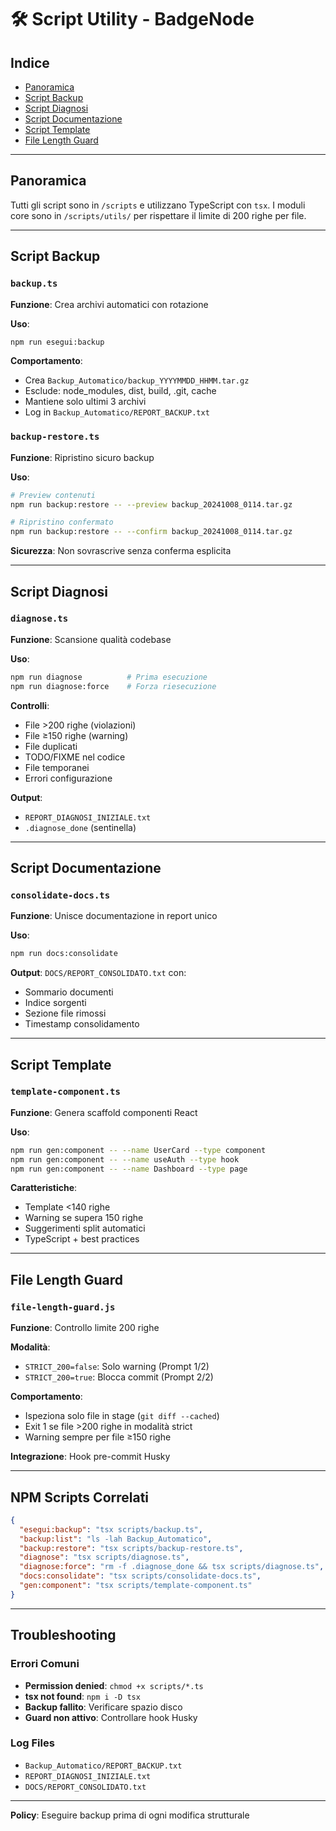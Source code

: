 # 🛠️ Script Utility - BadgeNode

## Indice

- [Panoramica](#panoramica)
- [Script Backup](#script-backup)
- [Script Diagnosi](#script-diagnosi)
- [Script Documentazione](#script-documentazione)
- [Script Template](#script-template)
- [File Length Guard](#file-length-guard)

---

## Panoramica

Tutti gli script sono in `/scripts` e utilizzano TypeScript con `tsx`. I moduli core sono in `/scripts/utils/` per rispettare il limite di 200 righe per file.

---

## Script Backup

### `backup.ts`

**Funzione**: Crea archivi automatici con rotazione

**Uso**:

```bash
npm run esegui:backup
```

**Comportamento**:

- Crea `Backup_Automatico/backup_YYYYMMDD_HHMM.tar.gz`
- Esclude: node_modules, dist, build, .git, cache
- Mantiene solo ultimi 3 archivi
- Log in `Backup_Automatico/REPORT_BACKUP.txt`

### `backup-restore.ts`

**Funzione**: Ripristino sicuro backup

**Uso**:

```bash
# Preview contenuti
npm run backup:restore -- --preview backup_20241008_0114.tar.gz

# Ripristino confermato
npm run backup:restore -- --confirm backup_20241008_0114.tar.gz
```

**Sicurezza**: Non sovrascrive senza conferma esplicita

---

## Script Diagnosi

### `diagnose.ts`

**Funzione**: Scansione qualità codebase

**Uso**:

```bash
npm run diagnose          # Prima esecuzione
npm run diagnose:force    # Forza riesecuzione
```

**Controlli**:

- File >200 righe (violazioni)
- File ≥150 righe (warning)
- File duplicati
- TODO/FIXME nel codice
- File temporanei
- Errori configurazione

**Output**:

- `REPORT_DIAGNOSI_INIZIALE.txt`
- `.diagnose_done` (sentinella)

---

## Script Documentazione

### `consolidate-docs.ts`

**Funzione**: Unisce documentazione in report unico

**Uso**:

```bash
npm run docs:consolidate
```

**Output**: `DOCS/REPORT_CONSOLIDATO.txt` con:

- Sommario documenti
- Indice sorgenti
- Sezione file rimossi
- Timestamp consolidamento

---

## Script Template

### `template-component.ts`

**Funzione**: Genera scaffold componenti React

**Uso**:

```bash
npm run gen:component -- --name UserCard --type component
npm run gen:component -- --name useAuth --type hook
npm run gen:component -- --name Dashboard --type page
```

**Caratteristiche**:

- Template <140 righe
- Warning se supera 150 righe
- Suggerimenti split automatici
- TypeScript + best practices

---

## File Length Guard

### `file-length-guard.js`

**Funzione**: Controllo limite 200 righe

**Modalità**:

- `STRICT_200=false`: Solo warning (Prompt 1/2)
- `STRICT_200=true`: Blocca commit (Prompt 2/2)

**Comportamento**:

- Ispeziona solo file in stage (`git diff --cached`)
- Exit 1 se file >200 righe in modalità strict
- Warning sempre per file ≥150 righe

**Integrazione**: Hook pre-commit Husky

---

## NPM Scripts Correlati

```json
{
  "esegui:backup": "tsx scripts/backup.ts",
  "backup:list": "ls -lah Backup_Automatico",
  "backup:restore": "tsx scripts/backup-restore.ts",
  "diagnose": "tsx scripts/diagnose.ts",
  "diagnose:force": "rm -f .diagnose_done && tsx scripts/diagnose.ts",
  "docs:consolidate": "tsx scripts/consolidate-docs.ts",
  "gen:component": "tsx scripts/template-component.ts"
}
```

---

## Troubleshooting

### Errori Comuni

- **Permission denied**: `chmod +x scripts/*.ts`
- **tsx not found**: `npm i -D tsx`
- **Backup fallito**: Verificare spazio disco
- **Guard non attivo**: Controllare hook Husky

### Log Files

- `Backup_Automatico/REPORT_BACKUP.txt`
- `REPORT_DIAGNOSI_INIZIALE.txt`
- `DOCS/REPORT_CONSOLIDATO.txt`

---

**Policy**: Eseguire backup prima di ogni modifica strutturale
